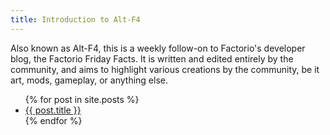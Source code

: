 ```yaml
---
title: Introduction to Alt-F4
---
```


<p>Also known as Alt-F4, this is a weekly follow-on to Factorio's developer blog, the Factorio Friday Facts. It is written and edited entirely by the community, and aims to highlight various creations by the community, be it art, mods, gameplay, or anything else.</p>
<ul>
  {% for post in site.posts %}
    <li>
      <a href="{{ post.url }}">{{ post.title }}</a>
    </li>
  {% endfor %}
</ul>

